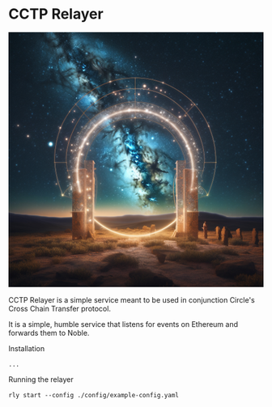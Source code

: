 # CCTP Relayer

<img src="header.png" width="512px">

CCTP Relayer is a simple service meant to be used in conjunction Circle's Cross Chain Transfer protocol.

It is a simple, humble service that listens for events on Ethereum and forwards them to Noble.

Installation
```shell
...
```

Running the relayer
```shell
rly start --config ./config/example-config.yaml
```